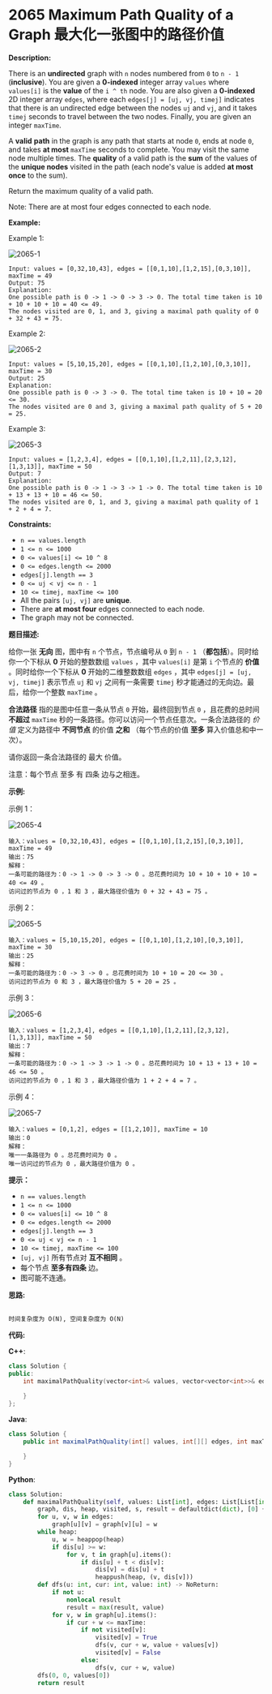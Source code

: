 # 2065 Maximum Path Quality of a Graph 最大化一张图中的路径价值

__Description:__

There is an __undirected__ graph with `n` nodes numbered from `0` to `n - 1` (__inclusive__). You are given a __0-indexed__ integer array `values` where `values[i]` is the __value__ of the `i ^ th` node. You are also given a __0-indexed__ 2D integer array `edges`, where each `edges[j] = [uj, vj, timej]` indicates that there is an undirected edge between the nodes `uj` and `vj`, and it takes `timej` seconds to travel between the two nodes. Finally, you are given an integer `maxTime`.

A __valid__ __path__ in the graph is any path that starts at node `0`, ends at node `0`, and takes __at most__ `maxTime` seconds to complete. You may visit the same node multiple times. The __quality__ of a valid path is the __sum__ of the values of the __unique nodes__ visited in the path (each node's value is added __at most once__ to the sum).

Return the maximum quality of a valid path.

Note: There are at most four edges connected to each node.

__Example:__

Example 1:

![2065-1](https://assets.leetcode.com/uploads/2021/10/19/ex1drawio.png)

```text
Input: values = [0,32,10,43], edges = [[0,1,10],[1,2,15],[0,3,10]], maxTime = 49
Output: 75
Explanation:
One possible path is 0 -> 1 -> 0 -> 3 -> 0. The total time taken is 10 + 10 + 10 + 10 = 40 <= 49.
The nodes visited are 0, 1, and 3, giving a maximal path quality of 0 + 32 + 43 = 75.
```

Example 2:

![2065-2](https://assets.leetcode.com/uploads/2021/10/19/ex2drawio.png)

```text
Input: values = [5,10,15,20], edges = [[0,1,10],[1,2,10],[0,3,10]], maxTime = 30
Output: 25
Explanation:
One possible path is 0 -> 3 -> 0. The total time taken is 10 + 10 = 20 <= 30.
The nodes visited are 0 and 3, giving a maximal path quality of 5 + 20 = 25.
```

Example 3:

![2065-3](https://assets.leetcode.com/uploads/2021/10/19/ex31drawio.png)

```text
Input: values = [1,2,3,4], edges = [[0,1,10],[1,2,11],[2,3,12],[1,3,13]], maxTime = 50
Output: 7
Explanation:
One possible path is 0 -> 1 -> 3 -> 1 -> 0. The total time taken is 10 + 13 + 13 + 10 = 46 <= 50.
The nodes visited are 0, 1, and 3, giving a maximal path quality of 1 + 2 + 4 = 7.
```

__Constraints:__

- `n == values.length`
- `1 <= n <= 1000`
- `0 <= values[i] <= 10 ^ 8`
- `0 <= edges.length <= 2000`
- `edges[j].length == 3`
- `0 <= uj < vj <= n - 1`
- `10 <= timej, maxTime <= 100`
- All the pairs `[uj, vj]` are __unique__.
- There are __at most four__ edges connected to each node.
- The graph may not be connected.

__题目描述:__

给你一张 __无向__ 图，图中有 `n` 个节点，节点编号从 `0` 到 `n - 1` （__都包括__）。同时给你一个下标从 __0__ 开始的整数数组 `values` ，其中 `values[i]` 是第 `i` 个节点的 __价值__ 。同时给你一个下标从 __0__ 开始的二维整数数组 `edges` ，其中 `edges[j] = [uj, vj, timej]` 表示节点 `uj` 和 `vj` 之间有一条需要 `timej` 秒才能通过的无向边。最后，给你一个整数 `maxTime` 。

__合法路径__ 指的是图中任意一条从节点 `0` 开始，最终回到节点 `0` ，且花费的总时间 __不超过__ `maxTime` 秒的一条路径。你可以访问一个节点任意次。一条合法路径的 _价值_ 定义为路径中 __不同节点__ 的价值 __之和__ （每个节点的价值 __至多__ 算入价值总和中一次）。

请你返回一条合法路径的 最大 价值。

注意：每个节点 至多 有 四条 边与之相连。

__示例:__

示例 1：

![2065-4](https://assets.leetcode.com/uploads/2021/10/19/ex1drawio.png)

```text
输入：values = [0,32,10,43], edges = [[0,1,10],[1,2,15],[0,3,10]], maxTime = 49
输出：75
解释：
一条可能的路径为：0 -> 1 -> 0 -> 3 -> 0 。总花费时间为 10 + 10 + 10 + 10 = 40 <= 49 。
访问过的节点为 0 ，1 和 3 ，最大路径价值为 0 + 32 + 43 = 75 。
```

示例 2：

![2065-5](https://assets.leetcode.com/uploads/2021/10/19/ex2drawio.png)

```text
输入：values = [5,10,15,20], edges = [[0,1,10],[1,2,10],[0,3,10]], maxTime = 30
输出：25
解释：
一条可能的路径为：0 -> 3 -> 0 。总花费时间为 10 + 10 = 20 <= 30 。
访问过的节点为 0 和 3 ，最大路径价值为 5 + 20 = 25 。
```

示例 3：

![2065-6](https://assets.leetcode.com/uploads/2021/10/19/ex31drawio.png)

```text
输入：values = [1,2,3,4], edges = [[0,1,10],[1,2,11],[2,3,12],[1,3,13]], maxTime = 50
输出：7
解释：
一条可能的路径为：0 -> 1 -> 3 -> 1 -> 0 。总花费时间为 10 + 13 + 13 + 10 = 46 <= 50 。
访问过的节点为 0 ，1 和 3 ，最大路径价值为 1 + 2 + 4 = 7 。
```

示例 4：

![2065-7](https://assets.leetcode.com/uploads/2021/10/21/ex4drawio.png)

```text
输入：values = [0,1,2], edges = [[1,2,10]], maxTime = 10
输出：0
解释：
唯一一条路径为 0 。总花费时间为 0 。
唯一访问过的节点为 0 ，最大路径价值为 0 。
```

__提示：__

- `n == values.length`
- `1 <= n <= 1000`
- `0 <= values[i] <= 10 ^ 8`
- `0 <= edges.length <= 2000`
- `edges[j].length == 3`
- `0 <= uj < vj <= n - 1`
- `10 <= timej, maxTime <= 100`
- `[uj, vj]` 所有节点对 __互不相同__ 。
- 每个节点 __至多有四条__ 边。
- 图可能不连通。

__思路:__

```text

时间复杂度为 O(N), 空间复杂度为 O(N)
```

__代码:__

__C++__:

```C++
class Solution {
public:
    int maximalPathQuality(vector<int>& values, vector<vector<int>>& edges, int maxTime) {
        
    }
};
```

__Java__:

```Java
class Solution {
    public int maximalPathQuality(int[] values, int[][] edges, int maxTime) {

    }
}
```

__Python__:

```Python
class Solution:
    def maximalPathQuality(self, values: List[int], edges: List[List[int]], maxTime: int) -> int:
        graph, dis, heap, visited, s, result = defaultdict(dict), [0] + [inf] * ((n := len(values)) - 1), [(0, 0)], [False] * n, 0, 0
        for u, v, w in edges:
            graph[u][v] = graph[v][u] = w
        while heap:
            u, w = heappop(heap)
            if dis[u] >= w:
                for v, t in graph[u].items():
                    if dis[u] + t < dis[v]:
                        dis[v] = dis[u] + t
                        heappush(heap, (v, dis[v]))
        def dfs(u: int, cur: int, value: int) -> NoReturn:
            if not u:
                nonlocal result
                result = max(result, value) 
            for v, w in graph[u].items():
                if cur + w <= maxTime:
                    if not visited[v]:
                        visited[v] = True
                        dfs(v, cur + w, value + values[v])
                        visited[v] = False
                    else:
                        dfs(v, cur + w, value)
        dfs(0, 0, values[0])
        return result
```
